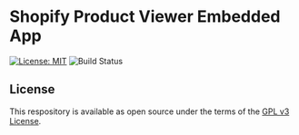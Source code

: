 # Shopify Product Viewer Embedded App

[![License: MIT](https://img.shields.io/cran/l/devtools)](LICENSE)
![Build Status](https://github.com/sladesoftware/shopify-product-viewer/workflows/build/badge.svg?branch=master)

## License

This respository is available as open source under the terms of the [GPL v3 License](https://opensource.org/licenses/gpl-3.0.html).
